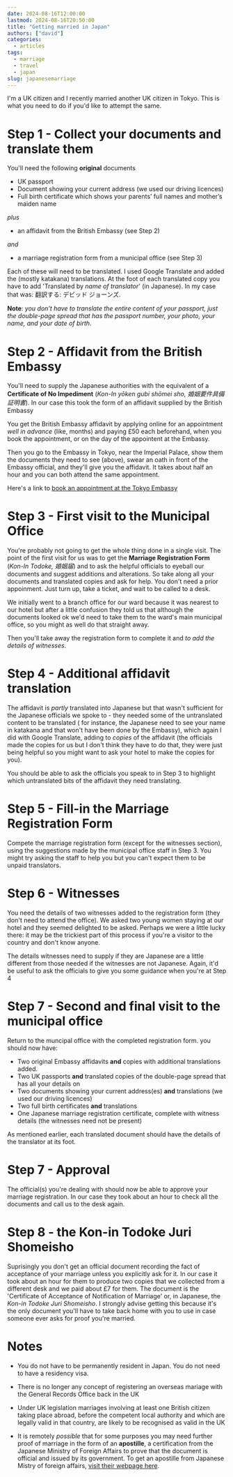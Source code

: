 ```yaml
---
date: 2024-08-16T12:00:00
lastmod: 2024-08-16T20:50:00
title: "Getting married in Japan"
authors: ["david"]
categories:
  - articles
tags:
  - marriage
  - travel
  - japan
slug: japanesemarriage
---
```


I'm a UK citizen and I recently married another UK citizen in Tokyo. This is what you need to do if you'd like to attempt the same.

# Step 1 - Collect your documents and translate them #

You'll need the following **original** documents

* UK passport
* Document showing your current address (we used our driving licences)
* Full birth certificate which shows your parents’ full names and mother’s maiden name

*plus*

* an affidavit from the British Embassy (see Step 2) 

*and*

* a marriage registration form from a municipal office (see Step 3)


Each of these will need to be translated. I used Google Translate and added the (mostly katakana) translations. At the foot of each translated copy you have to add 'Translated by *name of translator*' (in Japanese). In my case that was:  翻訳する:  デビッド ジョーンズ.

**Note**: *you don't have to translate the entire content of your passport, just the double-page spread that has the passport number, your photo, your name, and your date of birth*.

# Step 2 - Affidavit from the British Embassy #

You'll need to supply the Japanese authorities with the equivalent of a **Certificate of No Impediment** (*Kon-In yōken gubi shōmei sho, 婚姻要件具備証明書*). In our case this took the form of an affidavit supplied by the British Embassy

You get the British Embassy affidavit by applying online for an appointment *well in advance* (like, months) and paying £50 each beforehand, when you book the appointment, or on the day of the appointent at the Embassy. 

Then you go to the Embassy in Tokyo, near the Imperial Palace, show them the documents they need to see (above), swear an oath in front of the Embassy official, and they'll give you the affidavit. It takes about half an hour and you can both attend the same appointment.

Here's a link to [book an appointment at the Tokyo Embassy](https://www.prove-eligibility-foreign-government.service.gov.uk/japan/do-you-have-a-uk-passport)






# Step 3  - First visit to the Municipal Office #

You're probably not going to get the whole thing done in a single visit. The point of the first visit for us was  to get the  **Marriage Registration Form** (*Kon-In Todoke, 婚姻届*) and to ask the helpful officials to eyeball our documents  and suggest additions and alterations. So take along all your documents and translated copies and ask for help. You don't need a prior appoinment. Just turn up, take a ticket, and wait to be called to a desk.

We initially went to a branch office for our ward because it was nearest to our hotel but after a little confusion they told us that although the documents looked ok we'd need to take them to the ward's main  municipal office, so you might as well do that straight away.

Then you'll take away the registration form to complete it and *to add the details of witnesses*. 

 



# Step 4  - Additional affidavit translation #

The affidavit is *partly* translated into Japanese but that  wasn't sufficient for the Japanese officials we  spoke to - they needed some of the untranslated content to be translated ( for instance, the Japanese need to see your name in katakana and that won't have been done by the Embassy), which again I did with Google Translate, adding to *copies* of the affidavit (the officials made the copies for us but I don't think they have to do that, they were just being helpful so you might want to ask your hotel to make the copies for you).

You should be able to ask the officials you speak to in Step 3 to highlight which untranslated bits of the affidavit they need translating.


# Step 5  - Fill-in the Marriage Registration Form #

Compete the marriage registration form (except for the witnesses section), using the suggestions made by the municipal office staff in Step 3.  You might try asking the staff to help you but you can't expect them to be unpaid translators. 

# Step 6  - Witnesses #

You need the details of two witnesses added to the registration form (they don't need to attend the office). We asked two young women staying at our hotel and they seemed delighted to be asked. Perhaps we were a little lucky there: it may be the trickiest part of this process if you're a visitor to the country and don't know anyone. 

The details witnesses need to supply if they are Japanese are a little different from those needed if the witnesses are not Japanese. Again, it'd be useful to ask the officials to give you some guidance when you're at Step 4


# Step 7 - Second and final visit to the municipal office #

Return to the muncipal office with the completed registration form. you should now have:

* Two original Embassy affidavits **and** copies with additional translations added. 
* Two UK passports **and** translated copies of the double-page spread that has all your details on
* Two documents showing your current address(es) **and** translations  (we used our driving licences)
* Two full birth certificates **and** translations
* One Japanese marriage registration certificate, complete with witness details (the witnesses need not be present)

As mentioned earlier, each translated document should have the details of the translator at its foot.

# Step 7  - Approval #

The official(s) you're dealing with should now be able to approve your marriage registration. In our case they took about an hour to check all the documents and call us to the desk again.

# Step 8 - the Kon-in Todoke Juri Shomeisho #

Suprisingly you don't get an official document recording the fact of acceptance of your marriage unless you explicitly ask for it. In our case it took about an hour for them to produce two copies that we collected from a different desk and we paid about £7 for them. The document is the 'Certificate of Acceptance of Notification of Marriage' or, in Japanese, the *Kon-in Todoke Juri Shomeisho*. I strongly advise getting this because it's the only document you'll have to take back home with you to use in case someone ever asks for proof you're married.




# Notes #

* You do not have to be permanently resident in Japan. You do not need to have a residency visa.

* There is no longer any concept of registering an overseas mariage with the General Records Office back in the UK

* Under UK legislation marriages involving at least one British citizen taking place abroad, before the competent local authority and which are legally valid in that country, are likely to be recognised as valid in the UK

* It is remotely *possible* that for some purposes you may need further proof of marriage in the form of an **apostille**, a certification from the Japanese Ministry of Foreign Affairs to prove that the document is official and issued by its government. To get an apostille from Japanese Mistry of foreign affairs, [visit their webpage here](https://www.mofa.go.jp/ca/cs/page22e_000417.html).


